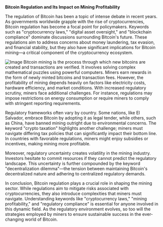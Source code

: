 **Bitcoin Regulation and Its Impact on Mining Profitability**

The regulation of Bitcoin has been a topic of intense debate in recent years. As governments worldwide grapple with the rise of cryptocurrencies, Bitcoin regulation has become a focal point for policymakers. Keywords such as "cryptocurrency laws," "digital asset oversight," and "blockchain compliance" dominate discussions surrounding Bitcoin's future. These regulations aim to address concerns about money laundering, tax evasion, and financial stability, but they also have significant implications for Bitcoin mining—a critical component of the cryptocurrency ecosystem.


![Image](https://github.com/user-attachments/assets/b8266eee-691e-4ee1-99ef-bfa10d234fd4)
Bitcoin mining is the process through which new bitcoins are created and transactions are verified. It involves solving complex mathematical puzzles using powerful computers. Miners earn rewards in the form of newly minted bitcoins and transaction fees. However, the profitability of mining depends heavily on factors like electricity costs, hardware efficiency, and market conditions. With increased regulatory scrutiny, miners face additional challenges. For instance, regulations may impose restrictions on energy consumption or require miners to comply with stringent reporting requirements.

Regulatory frameworks often vary by country. Some nations, like El Salvador, embrace Bitcoin by adopting it as legal tender, while others, such as China, have banned mining outright due to environmental concerns. The keyword "crypto taxation" highlights another challenge; miners must navigate differing tax policies that can significantly impact their bottom line. In countries with favorable regulations, miners might enjoy subsidies or incentives, making mining more profitable.

Moreover, regulatory uncertainty creates volatility in the mining industry. Investors hesitate to commit resources if they cannot predict the regulatory landscape. This uncertainty is further compounded by the keyword "decentralization dilemma"—the tension between maintaining Bitcoin's decentralized nature and adhering to centralized regulatory demands.

In conclusion, Bitcoin regulation plays a crucial role in shaping the mining sector. While regulations aim to mitigate risks associated with cryptocurrencies, they also introduce complexities that miners must navigate. Understanding keywords like "cryptocurrency laws," "mining profitability," and "regulatory compliance" is essential for anyone involved in this dynamic field. As the regulatory environment evolves, so too will the strategies employed by miners to ensure sustainable success in the ever-changing world of Bitcoin.